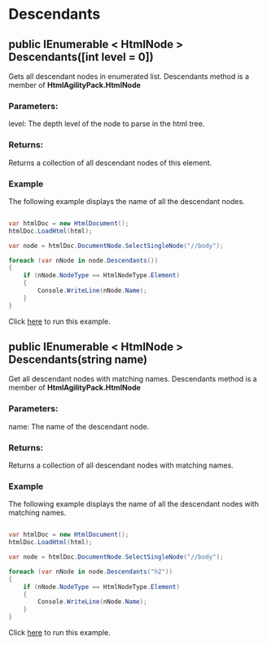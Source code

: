# Descendants

## public IEnumerable < HtmlNode > Descendants([int level = 0])

Gets all descendant nodes in enumerated list. Descendants method is a member of **HtmlAgilityPack.HtmlNode**

### Parameters:

level: The depth level of the node to parse in the html tree.

### Returns:

Returns a collection of all descendant nodes of this element.

### Example

The following example displays the name of all the descendant nodes.

```csharp

var htmlDoc = new HtmlDocument();
htmlDoc.LoadHtml(html);

var node = htmlDoc.DocumentNode.SelectSingleNode("//body");

foreach (var nNode in node.Descendants())
{
    if (nNode.NodeType == HtmlNodeType.Element)
    {
        Console.WriteLine(nNode.Name);
    }
}

```

Click [here](https://dotnetfiddle.net/gygZsT) to run this example.

## public IEnumerable < HtmlNode > Descendants(string name)

Get all descendant nodes with matching names. Descendants method is a member of **HtmlAgilityPack.HtmlNode**

### Parameters:

name: The name of the descendant node.

### Returns:

Returns a collection of all descendant nodes with matching names.

### Example

The following example displays the name of all the descendant nodes with matching names.

```csharp

var htmlDoc = new HtmlDocument();
htmlDoc.LoadHtml(html);

var node = htmlDoc.DocumentNode.SelectSingleNode("//body");

foreach (var nNode in node.Descendants("h2"))
{
    if (nNode.NodeType == HtmlNodeType.Element)
    {
        Console.WriteLine(nNode.Name);
    }
}

```

Click [here](https://dotnetfiddle.net/1HYt4Q) to run this example.
